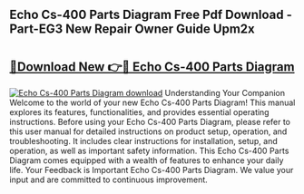 ## Echo Cs-400 Parts Diagram Free Pdf Download - Part-EG3 New Repair Owner Guide Upm2x

# <h2><a href="http://dfq8ba.blite.top/?on=Echo+Cs-400+Parts+Diagram">🔗Download New 👉🔴 Echo Cs-400 Parts Diagram</a></h2>

[![Echo Cs-400 Parts Diagram download](https://i.imgur.com/lujVjoI.png)](http://dfq8ba.blite.top/?on=Echo+Cs-400+Parts+Diagram)
Understanding Your Companion Welcome to the world of your new Echo Cs-400 Parts Diagram! This manual explores its features, functionalities, and provides essential operating instructions. Before using your Echo Cs-400 Parts Diagram, please refer to this user manual for detailed instructions on product setup, operation, and troubleshooting. It includes clear instructions for installation, setup, and operation, as well as important safety information. This Echo Cs-400 Parts Diagram comes equipped with a wealth of features to enhance your daily life. Your Feedback is Important Echo Cs-400 Parts Diagram. We value your input and are committed to continuous improvement.
